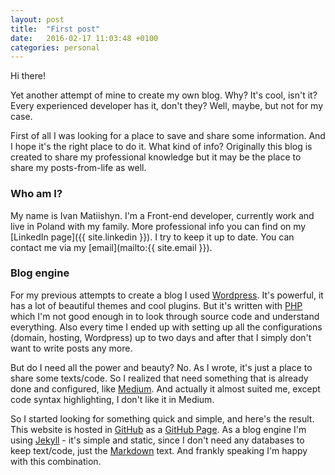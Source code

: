 ```yaml
---
layout: post
title:  "First post"
date:   2016-02-17 11:03:48 +0100
categories: personal
---
```

Hi there!

Yet another attempt of mine to create my own blog. Why? It's cool, isn't it? Every experienced developer has it, don't they? 
Well, maybe, but not for my case.

First of all I was looking for a place to save and share some information. And I hope it's the right place to do it. What kind of info?
Originally this blog is created to share my professional knowledge but it may be the place to share my posts-from-life as well.

### Who am I?
My name is Ivan Matiishyn. I'm a Front-end developer, currently work and live in Poland with my family. More professional info you can find on my [LinkedIn page]({{ site.linkedin }}). I try to keep it up to date.
You can contact me via my [email](mailto:{{ site.email }}).

### Blog engine
For my previous attempts to create a blog I used [Wordpress](https://wordpress.com/). It's powerful, it has a lot of beautiful themes and cool plugins.
But it's written with [PHP](php.net) which I'm not good enough in to look through source code and understand everything. 
Also every time I ended up with setting up all the configurations (domain, hosting, Wordpress) up to two days and after that I simply don't want to 
write posts any more.

But do I need all the power and beauty? No. As I wrote, it's just a place to share some texts/code. 
So I realized that need something that is already done and configured, like [Medium](https://medium.com). And actually it almost suited me, 
except code syntax highlighting, I don't like it in Medium. 

So I started looking for something quick and simple, and here's the result. This website is hosted in 
[GitHub](https://github.com) as a [GitHub Page](https://pages.github.com). As a blog engine I'm using [Jekyll](http://jekyllrb.com/) - 
it's simple and static, since I don't need any databases to keep text/code, just the [Markdown](https://daringfireball.net/projects/markdown/) text.
And frankly speaking I'm happy with this combination. 
